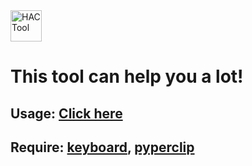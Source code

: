 
<img src='docx/logo.svg' height=50 alt='HACTool'>

# This tool can help you a lot!

## Usage: [Click here](docx/USAGE.md)

## Require: [keyboard](https://pypi.org/project/keyboard/), [pyperclip](https://pypi.org/project/pyperclip3/)